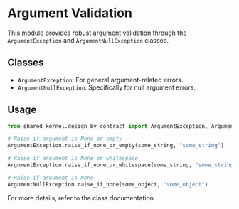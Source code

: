 # Argument Validation

This module provides robust argument validation through the `ArgumentException` and `ArgumentNullException` classes.

## Classes

- `ArgumentException`: For general argument-related errors.
- `ArgumentNullException`: Specifically for null argument errors.

## Usage

```python
from shared_kernel.design_by_contract import ArgumentException, ArgumentNullException

# Raise if argument is None or empty
ArgumentException.raise_if_none_or_empty(some_string, "some_string")

# Raise if argument is None or whitespace
ArgumentException.raise_if_none_or_whitespace(some_string, "some_string")

# Raise if argument is None
ArgumentNullException.raise_if_none(some_object, "some_object")
```

For more details, refer to the class documentation.